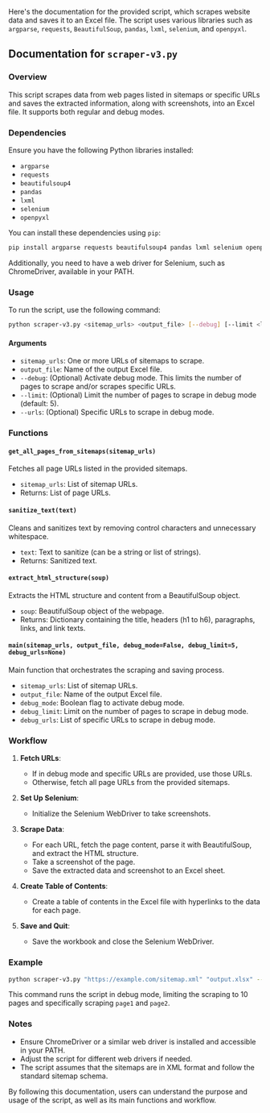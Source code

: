 Here's the documentation for the provided script, which scrapes website data and saves it to an Excel file. The script uses various libraries such as `argparse`, `requests`, `BeautifulSoup`, `pandas`, `lxml`, `selenium`, and `openpyxl`.

## Documentation for `scraper-v3.py`

### Overview

This script scrapes data from web pages listed in sitemaps or specific URLs and saves the extracted information, along with screenshots, into an Excel file. It supports both regular and debug modes.

### Dependencies

Ensure you have the following Python libraries installed:

- `argparse`
- `requests`
- `beautifulsoup4`
- `pandas`
- `lxml`
- `selenium`
- `openpyxl`

You can install these dependencies using `pip`:

```sh
pip install argparse requests beautifulsoup4 pandas lxml selenium openpyxl
```

Additionally, you need to have a web driver for Selenium, such as ChromeDriver, available in your PATH.

### Usage

To run the script, use the following command:

```sh
python scraper-v3.py <sitemap_urls> <output_file> [--debug] [--limit <limit>] [--urls <urls>]
```

#### Arguments

- `sitemap_urls`: One or more URLs of sitemaps to scrape.
- `output_file`: Name of the output Excel file.
- `--debug`: (Optional) Activate debug mode. This limits the number of pages to scrape and/or scrapes specific URLs.
- `--limit`: (Optional) Limit the number of pages to scrape in debug mode (default: 5).
- `--urls`: (Optional) Specific URLs to scrape in debug mode.

### Functions

#### `get_all_pages_from_sitemaps(sitemap_urls)`

Fetches all page URLs listed in the provided sitemaps.

- `sitemap_urls`: List of sitemap URLs.
- Returns: List of page URLs.

#### `sanitize_text(text)`

Cleans and sanitizes text by removing control characters and unnecessary whitespace.

- `text`: Text to sanitize (can be a string or list of strings).
- Returns: Sanitized text.

#### `extract_html_structure(soup)`

Extracts the HTML structure and content from a BeautifulSoup object.

- `soup`: BeautifulSoup object of the webpage.
- Returns: Dictionary containing the title, headers (h1 to h6), paragraphs, links, and link texts.

#### `main(sitemap_urls, output_file, debug_mode=False, debug_limit=5, debug_urls=None)`

Main function that orchestrates the scraping and saving process.

- `sitemap_urls`: List of sitemap URLs.
- `output_file`: Name of the output Excel file.
- `debug_mode`: Boolean flag to activate debug mode.
- `debug_limit`: Limit on the number of pages to scrape in debug mode.
- `debug_urls`: List of specific URLs to scrape in debug mode.

### Workflow

1. **Fetch URLs**:
   - If in debug mode and specific URLs are provided, use those URLs.
   - Otherwise, fetch all page URLs from the provided sitemaps.

2. **Set Up Selenium**:
   - Initialize the Selenium WebDriver to take screenshots.

3. **Scrape Data**:
   - For each URL, fetch the page content, parse it with BeautifulSoup, and extract the HTML structure.
   - Take a screenshot of the page.
   - Save the extracted data and screenshot to an Excel sheet.

4. **Create Table of Contents**:
   - Create a table of contents in the Excel file with hyperlinks to the data for each page.

5. **Save and Quit**:
   - Save the workbook and close the Selenium WebDriver.

### Example

```sh
python scraper-v3.py "https://example.com/sitemap.xml" "output.xlsx" --debug --limit 10 --urls "https://example.com/page1" "https://example.com/page2"
```

This command runs the script in debug mode, limiting the scraping to 10 pages and specifically scraping `page1` and `page2`.

### Notes

- Ensure ChromeDriver or a similar web driver is installed and accessible in your PATH.
- Adjust the script for different web drivers if needed.
- The script assumes that the sitemaps are in XML format and follow the standard sitemap schema.

By following this documentation, users can understand the purpose and usage of the script, as well as its main functions and workflow.
